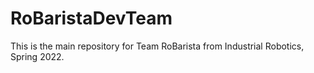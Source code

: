 # RoBaristaDevTeam

This is the main repository for Team RoBarista from Industrial Robotics, Spring 2022.
